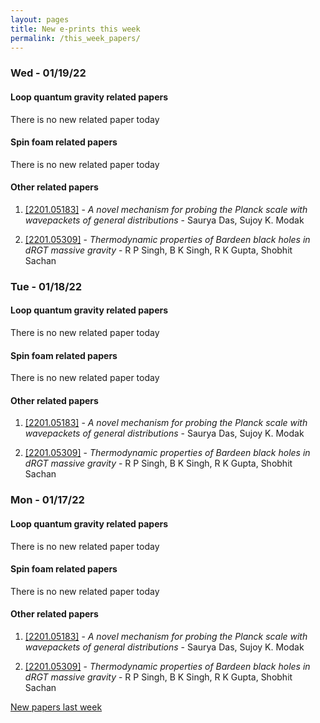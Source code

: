 ```yaml
---
layout: pages
title: New e-prints this week
permalink: /this_week_papers/
---
```




### Wed - 01/19/22

#### Loop quantum gravity related papers

There is no new related paper today 

#### Spin foam related papers

There is no new related paper today 



#### Other related papers

1. [[2201.05183]](https://arxiv.org/abs/2201.05183) - *A novel mechanism for probing the Planck scale with wavepackets of  general distributions* - Saurya Das, Sujoy K. Modak

1. [[2201.05309]](https://arxiv.org/abs/2201.05309) - *Thermodynamic properties of Bardeen black holes in dRGT massive gravity* - R P Singh, B K Singh, R K Gupta, Shobhit Sachan



### Tue - 01/18/22

#### Loop quantum gravity related papers

There is no new related paper today 

#### Spin foam related papers

There is no new related paper today 



#### Other related papers

1. [[2201.05183]](https://arxiv.org/abs/2201.05183) - *A novel mechanism for probing the Planck scale with wavepackets of  general distributions* - Saurya Das, Sujoy K. Modak

1. [[2201.05309]](https://arxiv.org/abs/2201.05309) - *Thermodynamic properties of Bardeen black holes in dRGT massive gravity* - R P Singh, B K Singh, R K Gupta, Shobhit Sachan



### Mon - 01/17/22

#### Loop quantum gravity related papers

There is no new related paper today 

#### Spin foam related papers

There is no new related paper today 



#### Other related papers

1. [[2201.05183]](https://arxiv.org/abs/2201.05183) - *A novel mechanism for probing the Planck scale with wavepackets of  general distributions* - Saurya Das, Sujoy K. Modak

1. [[2201.05309]](https://arxiv.org/abs/2201.05309) - *Thermodynamic properties of Bardeen black holes in dRGT massive gravity* - R P Singh, B K Singh, R K Gupta, Shobhit Sachan






[New papers last week]({{site.url}}/archived/weekly/pre-prints/2022/01/17/archived_weekly_papers.html)